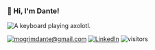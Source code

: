 ### 👋 Hi, I'm Dante!

<img src="https://media.giphy.com/media/RE5iREBNhI0Ok/giphy.gif" alt="A keyboard playing axolotl.">

[![mogrimdante@gmail.com](https://img.shields.io/badge/Gmail-D14836?style=flat&logo=gmail&logoColor=white)](mailto:mogrimdante@gmail.com)
[![LinkedIn](https://img.shields.io/badge/LinkedIn-0077B5?style=flat&logo=linkedin&logoColor=white)](https://www.linkedin.com/in/dantemogrim/)
![visitors](https://visitor-badge.glitch.me/badge?page_id=dantemogrim)
